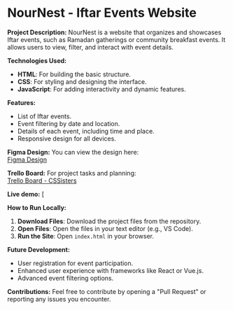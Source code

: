 # NourNest - Iftar Events Website

**Project Description:**
NourNest is a website that organizes and showcases Iftar events, such as Ramadan gatherings or community breakfast events. It allows users to view, filter, and interact with event details.

**Technologies Used:**
- **HTML**: For building the basic structure.
- **CSS**: For styling and designing the interface.
- **JavaScript**: For adding interactivity and dynamic features.

**Features:**
- List of Iftar events.
- Event filtering by date and location.
- Details of each event, including time and place.
- Responsive design for all devices.

**Figma Design:**
You can view the design here:  
[Figma Design](https://www.figma.com/design/rdGmNAXWB0vmYtDWBlgvnq/Untitled?t=QOve8l3a1gzkIr7L-1)

**Trello Board:**
For project tasks and planning:  
[Trello Board - CSSisters](https://trello.com/b/k4pwylpv/cssisters)

**Live demo:**
[[](https://trello.com/invite/b/67d7d212af30bbb292b94a53/ATTI964a95c4d52f69ee588bc202724bcb55BB17C111/cssisters](https://hackathonproject0.github.io/CSSisters/))

**How to Run Locally:**
1. **Download Files**: Download the project files from the repository.
2. **Open Files**: Open the files in your text editor (e.g., VS Code).
3. **Run the Site**: Open `index.html` in your browser.

**Future Development:**
- User registration for event participation.
- Enhanced user experience with frameworks like React or Vue.js.
- Advanced event filtering options.

**Contributions:**
Feel free to contribute by opening a "Pull Request" or reporting any issues you encounter.


